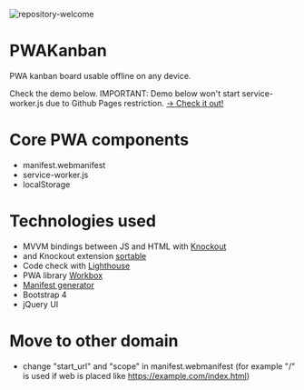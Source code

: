 ![repository-welcome](https://user-images.githubusercontent.com/12099284/62224227-9c58dd00-b3b6-11e9-84d4-80b5ae9f9682.png)

# PWAKanban

PWA kanban board usable offline on any device.

Check the demo below.
IMPORTANT: Demo below won't start service-worker.js due to Github Pages restriction.
[-> Check it out!](https://sirionrazzer.github.io/PWAKanban/)

# Core PWA components

* manifest.webmanifest
* service-worker.js
* localStorage

# Technologies used

* MVVM bindings between JS and HTML with [Knockout](http://knockoutjs.com/)
* and Knockout extension [sortable](https://github.com/rniemeyer/knockout-sortable)
* Code check with [Lighthouse](https://github.com/GoogleChrome/lighthouse)
* PWA library [Workbox](https://developers.google.com/web/tools/workbox/)
* [Manifest generator](https://app-manifest.firebaseapp.com/)
* Bootstrap 4
* jQuery UI

# Move to other domain

* change "start_url" and "scope" in manifest.webmanifest (for example "/" is used if web is placed like https://example.com/index.html)
